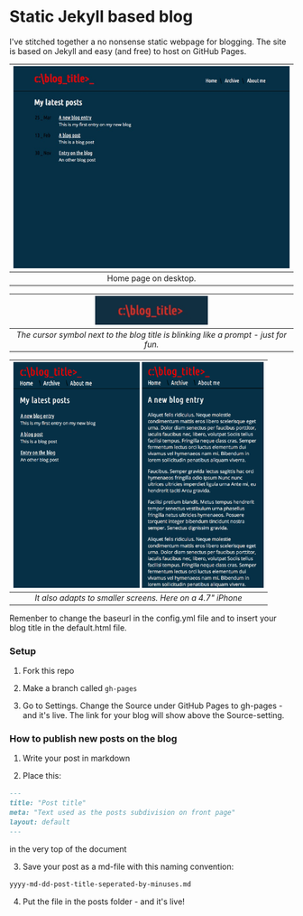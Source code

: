# Static Jekyll based blog

I've stitched together a no nonsense static webpage for blogging. The site is based on Jekyll and easy (and free) to host on GitHub Pages.

| <img src="screenshot.png" width="500"> |
|:--:|
| Home page on desktop. |

| <img src="promp_blink.gif" width="200"> |
|:--:|
| *The cursor symbol next to the blog title is blinking like a prompt - just for fun.* |

| <img src="ios_screenshot.png" height="400">  <img src="ios_screen_post.png" height="400"> |
|:--:|
| *It also adapts to smaller screens. Here on a 4.7" iPhone* |

Remenber to change the baseurl in the config.yml file and to insert your blog title in the default.html file.

### Setup

1. Fork this repo

2. Make a branch called ```gh-pages```

3. Go to Settings. Change the Source under GitHub Pages to gh-pages - and it's live. The link for your blog will show above the Source-setting.

### How to publish new posts on the blog

1. Write your post in markdown

2. Place this:
```md
---
title: "Post title"
meta: "Text used as the posts subdivision on front page"
layout: default
---
```

in the very top of the document

3. Save your post as a md-file with this naming convention:
```md
yyyy-md-dd-post-title-seperated-by-minuses.md
```

4. Put the file in the posts folder - and it's live!

